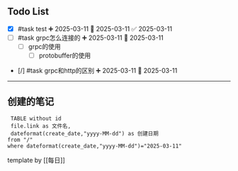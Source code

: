 



## Todo List
- [x] #task test ➕ 2025-03-11 📅 2025-03-11 ✅ 2025-03-11 
- [ ] #task grpc怎么连接的 ➕ 2025-03-11 📅 2025-03-11
	- [ ] grpc的使用
		- [ ] protobuffer的使用
- [/] #task grpc和http的区别 ➕ 2025-03-11 📅 2025-03-11




---

## 创建的笔记
```dataview
 TABLE without id
 file.link as 文件名,
 dateformat(create_date,"yyyy-MM-dd") as 创建日期
from "/"
where dateformat(create_date,"yyyy-MM-dd")="2025-03-11"
```









template by [[每日]]
